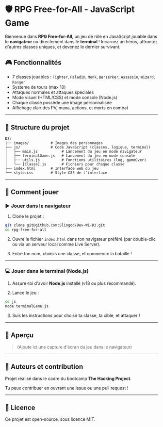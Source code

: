 # 🛡️ RPG Free-for-All - JavaScript Game

Bienvenue dans **RPG Free-for-All**, un jeu de rôle en JavaScript jouable dans le **navigateur** ou directement dans le **terminal** ! Incarnez un héros, affrontez d'autres classes uniques, et devenez le dernier survivant.

## 🎮 Fonctionnalités

- 7 classes jouables : `Fighter`, `Paladin`, `Monk`, `Berzerker`, `Assassin`, `Wizard`, `Ranger`
- Système de tours (max 10)
- Attaques normales et attaques spéciales
- Mode visuel (HTML/CSS) et mode console (Node.js)
- Chaque classe possède une image personnalisée
- Affichage clair des PV, mana, actions, et morts en combat

---

## 📁 Structure du projet

```
D3/
├── images/          # Images des personnages
├── js/              # Code JavaScript (classes, logique, terminal)
│   ├── main.js           # Lancement du jeu en mode navigateur
│   ├── terminalGame.js   # Lancement du jeu en mode console
│   ├── utils.js          # Fonctions utilitaires (log, gameOver)
│   └── [Classe].js       # Fichiers pour chaque classe
├── index.html       # Interface web du jeu
└── style.css        # Style CSS de l'interface
```

---

## 🚀 Comment jouer

### ▶️ Jouer dans le navigateur

1. Clone le projet :

```bash
git clone git@github.com:Slingod/Dev-W1-D3.git
cd rpg-free-for-all
```

2. Ouvre le fichier `index.html` dans ton navigateur préféré (par double-clic ou via un serveur local comme Live Server).

3. Entre ton nom, choisis une classe, et commence la bataille !

---

### 💻 Jouer dans le terminal (Node.js)

1. Assure-toi d'avoir **Node.js** installé (v18 ou plus recommandé).

2. Lance le jeu :

```bash
cd js
node terminalGame.js
```

3. Suis les instructions pour choisir ta classe, ta cible, et attaquer !

---

## 📸 Aperçu

> (Ajoute ici une capture d'écran du jeu dans le navigateur)

---

## 🧩 Auteurs et contribution

Projet réalisé dans le cadre du bootcamp **The Hacking Project**.

Tu peux contribuer en ouvrant une issue ou une pull request !

---

## 📜 Licence

Ce projet est open-source, sous licence MIT.
